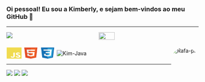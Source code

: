 ### Oi pessoal! Eu sou a Kimberly, e sejam bem-vindos ao meu GitHub 👋
<hr>

<img width="48%" align=left src="https://github-readme-stats-sigma-five.vercel.app/api?username=KimberlyFigueira&show_icons=true&theme=tokyonight">
<img width="29%" height="40%" src="https://github-readme-stats-sigma-five.vercel.app/api/top-langs/?username=KimberlyFigueira&hide_progress=true&theme=tokyonight">

<div style="display: inline_block"><br>
  <img align="center" alt="Kim-Js" height="30" width="40" src="https://raw.githubusercontent.com/devicons/devicon/master/icons/javascript/javascript-plain.svg">
  <img align="center" alt="Kim-HTML" height="30" width="40" src="https://raw.githubusercontent.com/devicons/devicon/master/icons/html5/html5-original.svg">
  <img align="center" alt="Rafa-CSS" height="30" width="40" src="https://raw.githubusercontent.com/devicons/devicon/master/icons/css3/css3-original.svg">
  <img align="center" alt="Kim-Java" height="30" width="40" src="https://cdn.jsdelivr.net/gh/devicons/devicon/icons/java/java-original.svg"/>
  <img align="right" alt="Rafa-pic" height="150" style="border-radius:50px;" src="https://user-images.githubusercontent.com/77189081/226730673-e52f0c58-d733-44f0-a410-75afdd1ff2ce.png">
</div>
<hr>

<div>
  <a href="https://instagram.com/xcryluvx" target="_blank"><img src="https://img.shields.io/badge/-Instagram-%23E4405F?style=for-the-badge&logo=instagram&logoColor=white" target="_blank"></a> 
  <a href = "mailto:kimberlyfigueira05@gmail.com"><img src="https://img.shields.io/badge/-Gmail-%23333?style=for-the-badge&logo=gmail&logoColor=white" target="_blank"></a>
  <a href="https://www.linkedin.com/in/kimberly-figueira-bab8621b1/" target="_blank"><img src="https://img.shields.io/badge/-LinkedIn-%230077B5?style=for-the-badge&logo=linkedin&logoColor=white" target="_blank"></a> 
</div>
